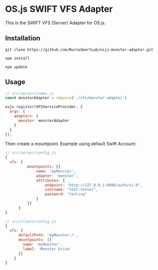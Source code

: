 # OS.js SWIFT VFS Adapter

This is the SWIFT VFS (Server) Adapter for OS.js.

## Installation

```
git clone https://github.com/BurnaSmartLab/osjs-monster-adapter.git

npm install

npm update
```

## Usage

```javascript
// src/server/index.js
const monsterAdapter = require('./vfs/monster-adapter')

osjs.register(VFSServiceProvider, {
  args: {
    adapters: {
      monster: monsterAdapter
    }
  }
});
```

Then create a mountpoint. Example using default Swift Account:

```javascript
// src/server/config.js
{
  vfs: {
          mountpoints: [{
              name: 'myMonster',
              adapter: 'monster',
              attributes: {
                  endpoint: "http://127.0.0.1:8080/auth/v1.0",
                  username: "test:tester",
                  password: "testing"
              }
          }]
      }
}

// src/client/config.js
{
  vfs: {
      defaultPath: 'myMonster:/',
      mountpoints: [{
        name: 'myMonster',
        label: 'Monster Drive'
      }]
    }
}
```
